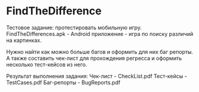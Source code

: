 # FindTheDifference
Тестовое задание: протестировать мобильную игру.
FindTheDifferences.apk - Android приложение - игра по поиску различий на картинках.

Нужно найти как можно больше багов и оформить для них баг репорты.
А также составить чек-лист для прохождения регресса и оформить несколько тест-кейсов из него.

Результат выполнения задания:
Чек-лист - CheckList.pdf
Тест-кейсы - TestCases.pdf
Баг-репорты - BugReports.pdf


